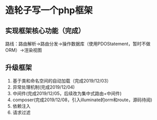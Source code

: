 # 造轮子写一个php框架
## 实现框架核心功能（完成）
路线：路由解析->路由分发->操作数据库（使用PDOStatement，暂时不做ORM）->渲染视图

## 升级框架
1. 基于类和命名空间的自动加载（完成2019/12/03）
2. 异常处理机制(完成2019/12/04)
3. 中间件(完成2019/12/05，后续改为集中式路由+中间件)
4. composer(完成2019/12/08，引入illuminate的orm和route，源码待阅)
5. 依赖注入
6. 请求过滤
